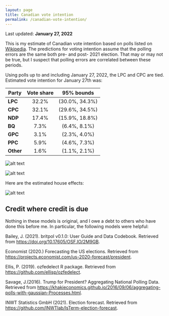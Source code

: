 ```yaml
---
layout: page
title: Canadian vote intention
permalink: /canadian-vote-intention/
---
```


Last updated: __January 27, 2022__

This is my estimate of Canadian vote intention based on polls listed on [Wikipedia](https://en.wikipedia.org/wiki/Opinion_polling_for_the_45th_Canadian_federal_election). The predictions for voting intention assume that the polling errors are the same both pre- and post- 2021 election. That may or may not be true, but I suspect that polling errors are correlated between these periods.

Using polls up to and including January 27, 2022, the LPC and CPC are tied. Estimated vote intention for January 27th was:

|**Party**    | **Vote share**  | **95% bounds**     |
|-------------|:---------------:|:------------------:|
|**LPC**      | 32.2%           | (30.0%, 34.3%)     |
|**CPC**      | 32.1%           | (29.6%, 34.5%)     |
|**NDP**      | 17.4%           | (15.9%, 18.8%)     |
|**BQ**       | 7.3%            | (6.4%, 8.1%)       |
|**GPC**      | 3.1%            | (2.3%, 4.0%)       |
|**PPC**      | 5.9%            | (4.6%, 7.3%)       |
|**Other**    | 1.6%            | (1.1%, 2.1%)       |


![alt text](https://github.com/sjwild/Canandian_Election_2021/raw/main/can_vote_intention_post_2021.png "Density plot of estimated vote share per party.")


![alt text](https://github.com/sjwild/Canandian_Election_2021/raw/main/can_vote_intention_2019_post_2021.png "Vote share of Canadian parties from 2019 to 2022.")

Here are the estimated house effects: 

![alt text](https://github.com/sjwild/Canandian_Election_2021/raw/main/house_effects_pollsters_2019_2021.png "House effects of Canadian polling firms.")


## Credit where credit is due
Nothing in these models is original, and I owe a debt to others who have done this before me. In particular, the following models were helpful:

Bailey, J. (2021). britpol v0.1.0: User Guide and Data Codebook. Retrieved from https://doi.org/10.17605/OSF.IO/2M9GB.  

Economist (2020.) Forecasting the US elections. Retrieved from https://projects.economist.com/us-2020-forecast/president. 

Ellis, P. (2019). ozfedelect R package. Retrieved from https://github.com/ellisp/ozfedelect.   

Savage, J.(2016). Trump for President? Aggregating National Polling Data. Retrieved from https://khakieconomics.github.io/2016/09/06/aggregating-polls-with-gaussian-Processes.html.  

INWT Statistics GmbH (2021). Election forecast. Retrieved from https://github.com/INWTlab/lsTerm-election-forecast.  
